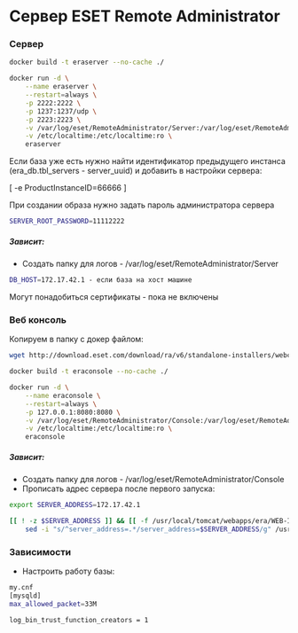 # Сервер ESET Remote Administrator

### Сервер

```sh
docker build -t eraserver --no-cache ./

docker run -d \
	--name eraserver \
	--restart=always \
	-p 2222:2222 \
	-p 1237:1237/udp \
	-p 2223:2223 \
	-v /var/log/eset/RemoteAdministrator/Server:/var/log/eset/RemoteAdministrator/Server \
	-v /etc/localtime:/etc/localtime:ro \
	eraserver
```

Если база уже есть нужно найти идентификатор предыдущего инстанса (era_db.tbl_servers - server_uuid) и добавить в настройки сервера:

[ -e ProductInstanceID=66666 ]

При создании образа нужно задать пароль администратора сервера 
```sh
SERVER_ROOT_PASSWORD=11112222
```

##### Зависит:

- Создать папку для логов - /var/log/eset/RemoteAdministrator/Server

```sh
DB_HOST=172.17.42.1 - если база на хост машине
```

Могут понадобиться сертификаты - пока не включены


### Веб консоль

Копируем в папку с докер файлом:
```sh
wget http://download.eset.com/download/ra/v6/standalone-installers/webconsole/era.war

docker build -t eraconsole --no-cache ./

docker run -d \
	--name eraconsole \
	--restart=always \
	-p 127.0.0.1:8080:8080 \
	-v /var/log/eset/RemoteAdministrator/Console:/var/log/eset/RemoteAdministrator/Console \
	-v /etc/localtime:/etc/localtime:ro \
	eraconsole
```

##### Зависит:

- Создать папку для логов - /var/log/eset/RemoteAdministrator/Console
- Прописать адрес сервера после первого запуска:
```sh
export SERVER_ADDRESS=172.17.42.1

[[ ! -z $SERVER_ADDRESS ]] && [[ -f /usr/local/tomcat/webapps/era/WEB-INF/classes/sk/eset/era/g2webconsole/server/modules/config/EraWebServerConfig.properties ]] && \
	sed -i "s/^server_address=.*/server_address=$SERVER_ADDRESS/g" /usr/local/tomcat/webapps/era/WEB-INF/classes/sk/eset/era/g2webconsole/server/modules/config/EraWebServerConfig.properties
```

### Зависимости

- Настроить работу базы:
```sh
my.cnf
[mysqld]
max_allowed_packet=33M

log_bin_trust_function_creators = 1
```
